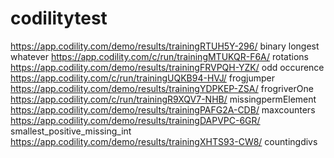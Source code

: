 # codilitytest
https://app.codility.com/demo/results/trainingRTUH5Y-296/ binary longest whatever
https://app.codility.com/c/run/trainingMTUKQR-F6A/   rotations
https://app.codility.com/demo/results/trainingFRVPQH-YZK/ odd occurence
https://app.codility.com/c/run/trainingUQKB94-HVJ/  frogjumper
https://app.codility.com/demo/results/trainingYDPKEP-ZSA/ frogriverOne
https://app.codility.com/c/run/trainingR9XQV7-NHB/ missingpermElement
https://app.codility.com/demo/results/trainingPAFG2A-CDB/ maxcounters
https://app.codility.com/demo/results/trainingDAPVPC-6GR/ smallest_positive_missing_int
https://app.codility.com/demo/results/trainingXHTS93-CW8/ countingdivs

